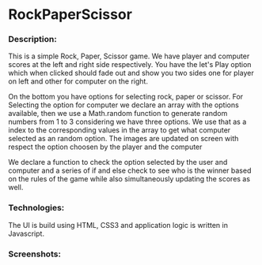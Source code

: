 # RockPaperScissor


### Description:

This is a simple Rock, Paper, Scissor game. We have player and computer scores at the left and right side respectively.
You have the let's Play option which when clicked should fade out and show you two sides one for player on left and other
for computer on the right.

On the bottom you have options for selecting rock, paper or scissor. For Selecting the option for computer we declare 
an array with the options available, then we use a Math.random function to generate random numbers from 1 to 3 considering
we have three options. We use that as a index to the corresponding values in the array to get what computer selected as an
random option. The images are updated on screen with respect the option choosen by the player and the computer


We declare a function to check the option selected by the user and computer and a series of if and else check to see
who is the winner based on the rules of the game while also simultaneously updating the scores as well.





### Technologies:

The UI is build using HTML, CSS3 and application logic is written in Javascript.


### Screenshots:

